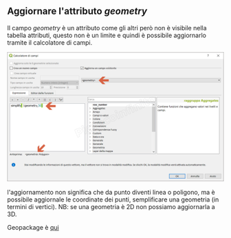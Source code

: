 ## Aggiornare l'attributo _geometry_

Il campo _geometry_ è un attributo come gli altri però non è visibile nella tabella attributi, questo non è un limite e quindi è possibile aggiornarlo tramite il calcolatore di campi.

![](/img/esempi/agg_geometry/agg_geom1.png)

l'aggiornamento non significa che da punto diventi linea o poligono, ma è possibile aggiornale le coordinate dei punti, semplificare una geometria (in termini di vertici).
NB: se una geometria è 2D non possiamo aggiornarla a 3D.

Geopackage è [qui](/esempi/dati_esempi.gpkg)